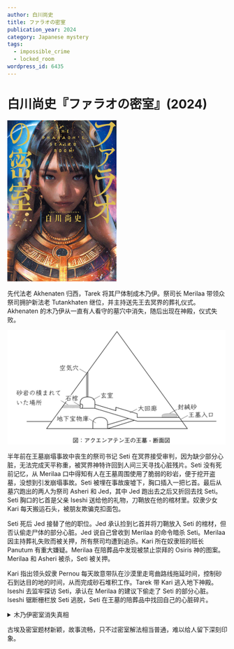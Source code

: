```yaml
---
author: 白川尚史
title: ファラオの密室
publication_year: 2024
category: Japanese mystery
tags:
  - impossible_crime
  - locked_room
wordpress_id: 6435
---
```


# 白川尚史『ファラオの密室』(2024)

<img src=images/2024_cover.jpg width=250/>

先代法老 Akhenaten 归西，Tarek 将其尸体制成木乃伊。祭司长 Merilaa 带领众祭司拥护新法老 Tutankhaten 继位，并主持送先王去冥界的葬礼仪式。Akhenaten 的木乃伊从一直有人看守的墓穴中消失，随后出现在神殿，仪式失败。

<img src=images/2024_pyramid.jpg width=500/>

半年前在王墓崩塌事故中丧生的祭司书记 Seti 在冥界接受审判，因为缺少部分心脏，无法完成天平称重，被冥界神特许回到人间三天寻找心脏残片。Seti 没有死前记忆，从 Merilaa 口中得知有人在王墓周围使用了脆弱的砂岩，便于挖开盗墓，没想到引发崩塌事故。Seti 被埋在事故废墟下，胸口插入一把匕首。最后从墓穴跑出的两人为祭司 Asheri 和 Jed，其中 Jed 跑出去之后又折回去找 Seti。Seti 胸口的匕首是父亲 Iseshi 送给他的礼物，刀鞘放在他的棺材里。奴隶少女 Kari 每天搬运石头，被朋友欺骗克扣面包。

Seti 死后 Jed 接替了他的职位。Jed 承认捡到匕首并将刀鞘放入 Seti 的棺材，但否认偷走尸体的部分心脏。Jed 说自己曾收到 Merilaa 的命令暗杀 Seti。Merilaa 因主持葬礼失败而被关押，所有祭司均遭到追杀。Kari 所在奴隶班的班长 Panutum 有重大嫌疑。Merilaa 在陪葬品中发现被禁止崇拜的 Osiris 神的图案。Merilaa 和 Asheri 被杀，Seti 被关押。

Kari 指出领头奴隶 Pernou 每天故意带队在沙漠里走弯曲路线拖延时间，控制砂石到达目的地的时间，从而完成砂石堆积工作。Tarek 带 Kari 逃入地下神殿。Iseshi 去监牢探访 Seti，承认在 Merilaa 的建议下偷走了 Seti 的部分心脏。Iseshi 锯断栅栏放 Seti 逃脱，Seti 在王墓的陪葬品中找回自己的心脏碎片。

<details><summary>木乃伊密室消失真相</summary>
Merilaa 想让先王 Akhenaten 的灵魂复活到现世，偷走 Seti 的部分心脏是为了验证灵魂确实可以复活。他把两支箭射入通风孔当作滑轮，用绳子把木乃伊碎片拉到外面，由外面的人回收组装。Seti 是女人，在墓穴坍塌事故中被压住了下半身，知道自己将被暗恋对象 Tarek 制成木乃伊，于是试图用刀子割下乳房隐瞒性别，但因疼痛未能继续。

<img src=images/2024_arrow.jpg width=350/>

</details>

古埃及密室题材新颖，故事流畅，只不过密室解法相当普通，难以给人留下深刻印象。